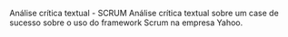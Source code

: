 Análise crítica textual - SCRUM
Análise crítica textual sobre um case de sucesso sobre o uso do framework Scrum na empresa Yahoo.
